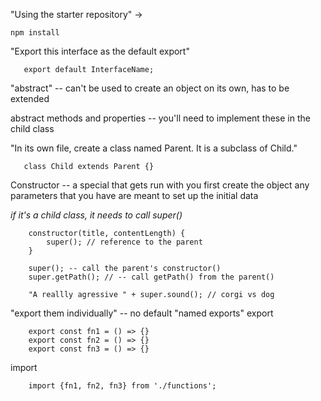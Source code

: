 
 "Using the starter repository" ->
 ```
 npm install
 ```

 "Export this interface as the default export"
 ```
    export default InterfaceName;
 ```


 "abstract"  -- can't be used to create an object on its own,
 has to be extended

 abstract methods and properties -- you'll need to implement
 these in the child class

 "In its own file, create a class named Parent. It is a subclass of Child."
 ```
    class Child extends Parent {}
 ```

 Constructor -- a special that gets run with you first create the object
any parameters that you have are meant to set up the initial data

*if it's a child class, it needs to call super()*

```
    constructor(title, contentLength) {
        super(); // reference to the parent
    }
```

```
    super(); -- call the parent's constructor()
    super.getPath(); // -- call getPath() from the parent()

    "A reallly agressive " + super.sound(); // corgi vs dog
```

"export them
individually" -- no default  "named exports"
export
```
    export const fn1 = () => {}
    export const fn2 = () => {}
    export const fn3 = () => {}
```
import
```
    import {fn1, fn2, fn3} from './functions';
```
